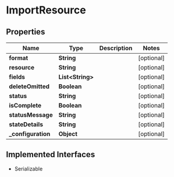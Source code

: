 

# ImportResource


## Properties

| Name | Type | Description | Notes |
|------------ | ------------- | ------------- | -------------|
|**format** | **String** |  |  [optional] |
|**resource** | **String** |  |  [optional] |
|**fields** | **List&lt;String&gt;** |  |  [optional] |
|**deleteOmitted** | **Boolean** |  |  [optional] |
|**status** | **String** |  |  [optional] |
|**isComplete** | **Boolean** |  |  [optional] |
|**statusMessage** | **String** |  |  [optional] |
|**stateDetails** | **String** |  |  [optional] |
|**_configuration** | **Object** |  |  [optional] |


## Implemented Interfaces

* Serializable


